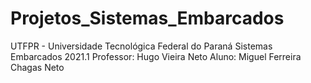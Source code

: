# Projetos_Sistemas_Embarcados
UTFPR - Universidade Tecnológica Federal do Paraná
Sistemas Embarcados 2021.1 
Professor: Hugo Vieira Neto
Aluno: Miguel Ferreira Chagas Neto